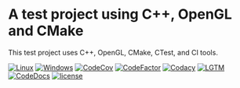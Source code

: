 # A test project using C++, OpenGL and CMake
 This test project uses C++, OpenGL, CMake, CTest, and CI tools.

 [![Linux](https://img.shields.io/travis/yattabyte/3DConvexHull?label=Linux%20Build&logo=Travis)](https://travis-ci.com/Yattabyte/3DConvexHull)
 [![Windows](https://img.shields.io/appveyor/ci/yattabyte/3DConvexHull?label=Windows%20Build&logo=Appveyor)](https://ci.appveyor.com/project/Yattabyte/3DConvexHull)
 [![CodeCov](https://img.shields.io/codecov/c/gh/yattabyte/3DConvexHull?label=Code%20Coverage&logo=CodeCov)](https://codecov.io/gh/Yattabyte/3DConvexHull)
 [![CodeFactor](https://img.shields.io/codefactor/grade/github/yattabyte/3DConvexHull?label=Code%20Factor&logo=CodeFactor)](https://www.codefactor.io/repository/github/yattabyte/3DConvexHull)
 [![Codacy](https://img.shields.io/codacy/grade/a9a677dfcdc54b5987624393527b6b19?label=Code%20Quality&logo=Codacy)](https://www.codacy.com/manual/Yattabyte/3DConvexHull)
 [![LGTM](https://img.shields.io/lgtm/grade/cpp/github/Yattabyte/3DConvexHull?label=Code%20Quality&logo=LGTM)](https://lgtm.com/projects/g/Yattabyte/3DConvexHull)
 [![CodeDocs](https://codedocs.xyz/Yattabyte/3DConvexHull.svg)](https://codedocs.xyz/Yattabyte/3DConvexHull/)
 [![license](https://img.shields.io/github/license/Yattabyte/3DConvexHull?label=License&logo=github)](https://github.com/Yattabyte/3DConvexHull/blob/master/LICENSE)